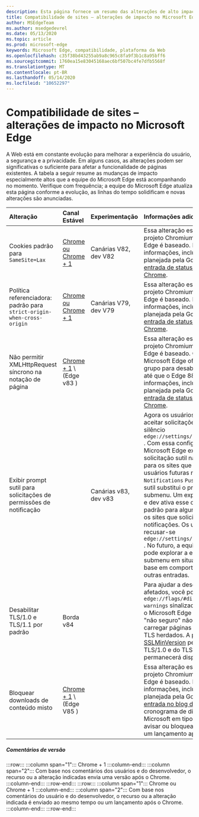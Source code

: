 ```yaml
---
description: Esta página fornece um resumo das alterações de alto impacto que podem afetar a compatibilidade do site
title: Compatibilidade de sites – alterações de impacto no Microsoft Edge
author: MSEdgeTeam
ms.author: msedgedevrel
ms.date: 05/13/2020
ms.topic: article
ms.prod: microsoft-edge
keywords: Microsoft Edge, compatibilidade, plataforma da Web
ms.openlocfilehash: c35f38bd43255ab9a8c965c8fa9f3b1c8a95bff6
ms.sourcegitcommit: 1760ea15e83045168aec6bf507bc4fe7dfb5568f
ms.translationtype: MT
ms.contentlocale: pt-BR
ms.lasthandoff: 05/14/2020
ms.locfileid: "10652297"
---
```

# Compatibilidade de sites – alterações de impacto no Microsoft Edge  

A Web está em constante evolução para melhorar a experiência do usuário, a segurança e a privacidade.  Em alguns casos, as alterações podem ser significativas o suficiente para afetar a funcionalidade de páginas existentes.  A tabela a seguir resume as mudanças de impacto especialmente altos que a equipe do Microsoft Edge está acompanhando no momento.  Verifique com frequência; a equipe do Microsoft Edge atualiza esta página conforme a evolução, as linhas do tempo solidificam e novas alterações são anunciadas.  

| Alteração | Canal Estável | Experimentação | Informações adicionais |  
|:--- |:--- |:--- |:--- |
| Cookies padrão para `SameSite=Lax` | [Chrome ou Chrome + 1](#release-comments)  | Canárias V82, dev V82 | Essa alteração está acontecendo no projeto Chromium, no qual o Microsoft Edge é baseado.  Para obter mais informações, incluindo a linha do tempo planejada pela Google, consulte a [entrada de status da plataforma Chrome][ChromePlatformStatus5088147346030592].  |  
| Política referenciadora: padrão para `strict-origin-when-cross-origin` | [Chrome ou Chrome + 1](#release-comments)  | Canárias V79, dev V79 | Essa alteração está acontecendo no projeto Chromium, no qual o Microsoft Edge é baseado.  Para obter mais informações, incluindo a linha do tempo planejada pela Google, consulte a [entrada de status da plataforma Chrome][ChromePlatformStatus6251880185331712].  |  
| Não permitir XMLHttpRequest síncrono na notação de página | [Chrome + 1](#release-comments) \ (Edge v83 \) |  | Essa alteração está acontecendo no projeto Chromium, no qual o Microsoft Edge é baseado.  Chrome compatível, o Microsoft Edge oferece uma política de grupo para desabilitar essa alteração até que o Edge 88.  Para obter mais informações, incluindo a linha do tempo planejada pela Google, consulte a [entrada de status da plataforma Chrome][ChromePlatformStatus4664843055398912].  |  
| Exibir prompt sutil para solicitações de permissões de notificação |  | Canárias v83, dev v83 | Agora os usuários podem optar por aceitar solicitações de notificação em silêncio `edge://settings/content/notifications` .  Com essa configuração habilitada, o Microsoft Edge exibe um ícone de solicitação sutil na barra de endereços para os sites que solicitam o envio de usuários futuras notificações usando a `Notifications` `Push` API ou.  Este ícone sutil substitui o prompt de permissão de submenu.  Um experimento em Canárias e dev ativa esse comportamento por padrão para alguns usuários, em todos os sites que solicitam permissões de notificações.  Os usuários podem recusar-se `edge://settings/content/notifications` .  No futuro, a equipe do Microsoft Edge pode explorar a exibição do prompt de submenu em situações específicas com base em comportamentos do usuário e outras entradas.  |  
| Desabilitar TLS/1.0 e TLS/1.1 por padrão | Borda v84 |  | Para ajudar a descobrir os sites afetados, você pode definir o `edge://flags/#display-legacy-tls-warnings` sinalizador para fazer com que o Microsoft Edge exiba um aviso de "não seguro" não bloqueado ao carregar páginas que exijam protocolos TLS herdados.  A política de grupo [SSLMinVersion][DeployedEdgePoliciesSSLMinVersion] permite a reativação do TLS/1.0 e do TLS/1.1; a política permanecerá disponível até o Edge 88.  |  
| Bloquear downloads de conteúdo misto | [Chrome + 1](#release-comments) \ (Edge V85 \)  |  | Essa alteração está acontecendo no projeto Chromium, no qual o Microsoft Edge é baseado.  Para obter mais informações, incluindo a linha do tempo planejada pela Google, consulte a [entrada no blog do Google Security][GoogleBlogSecurity20200206].  O cronograma de distribuição da Microsoft em tipos de arquivo para avisar ou bloquear está planejado para um lançamento após o Chrome.  |  

##### Comentários de versão  

:::row:::
   :::column span="1":::
      Chrome + 1
   :::column-end:::
   :::column span="2":::
      Com base nos comentários dos usuários e do desenvolvedor, o recurso ou a alteração indicadas envia uma versão após o Chrome.
   :::column-end:::
:::row-end:::
:::row:::
   :::column span="1":::
      Chrome ou Chrome + 1
   :::column-end:::
   :::column span="2":::
      Com base nos comentários do usuário e do desenvolvedor, o recurso ou a alteração indicada é enviado ao mesmo tempo ou um lançamento após o Chrome.
   :::column-end:::
:::row-end:::


<!-- image links -->  

<!-- links -->  

[DeployedEdgePoliciesSSLMinVersion]: /deployedge/microsoft-edge-policies#sslversionmin "SSLVersionMin-Microsoft Edge-políticas"  

[ChromePlatformStatus4664843055398912]: https://www.chromestatus.com/feature/4664843055398912 "Não permitir sincronização XHR no navegador desliberado de página-status da plataforma Chrome"  
[ChromePlatformStatus5088147346030592]: https://www.chromestatus.com/feature/5088147346030592 "Cookies padrão para SameSite = LAX-status da plataforma Chrome"  
[ChromePlatformStatus6251880185331712]: https://www.chromestatus.com/feature/6251880185331712 "Política referenciadora: padrão para status da plataforma de origem estrita-quando-entre origens – do Chrome"  

[GoogleBlogSecurity20200206]: https://security.googleblog.com/2020/02/protecting-users-from-insecure_6.html "Protegendo os usuários contra downloads não seguros no Google Chrome-blog de segurança do Google online"  
